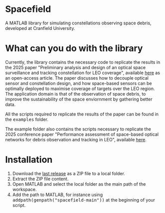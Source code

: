 # Spacefield
A MATLAB library for simulating constellations observing space debris, developed at Cranfield University.

# What can you do with the library
Currently, the library contains the necessary code to replicate the results in the 2025 paper "Preliminary analysis and design of an optical space surveillance and tracking constellation for LEO coverage", available [here](https://doi.org/10.1016/j.actaastro.2025.02.019) as an open-access article. The paper discusses how to decouple optical sensor and constellation design, and how space-based sensors can be optimally deployed to maximise coverage of targets over the LEO region. The application domain is that of the observation of space debris, to improve the sustainability of the space enviornment by gathering better data.

All the scripts required to replicate the results of the paper can be found in the <kbd>examples</kbd> folder.

The example folder also contains the scripts necessary to replicate the 2025 conference paper "Performance assessment of space-based optical networks for debris observation and tracking in LEO", available [here](https://www.researchgate.net/publication/390627376_Performance_assessment_of_space-based_optical_networks_for_debris_observation_and_tracking_in_LEO).

# Installation
1. Download the [last release](https://github.com/Space-Group-Cranfield-University/spacefield/releases) as a ZIP file to a local folder.
2. Extract the ZIP file content.
3. Open MATLAB and select the local folder as the main path of the workspace.
4. Add the path to MATLAB, for instance using <kbd>addpath(genpath("spacefield-main"))</kbd> at the beginning of your script.
